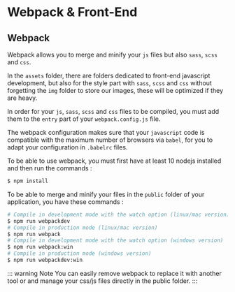 # Webpack & Front-End

## Webpack
Webpack allows you to merge and minify your `js` files but also `sass`, `scss` and `css`.

In the `assets` folder, there are folders dedicated to front-end javascript development, but also for the style part with `sass`, `scss` and `css` without forgetting the `img` folder to store our images, these will be optimized if they are heavy.

In order for your `js`, `sass`, `scss` and `css` files to be compiled, you must add them to the `entry` part of your `webpack.config.js` file.

The webpack configuration makes sure that your `javascript` code is compatible with the maximum number of browsers via `babel`, for you to adapt your configuration in `.babelrc` files.

To be able to use webpack, you must first have at least 10 nodejs installed and then run the commands :
``` bash
$ npm install
```

To be able to merge and minify your files in the `public` folder of your application, you have these commands :
``` bash
# Compile in development mode with the watch option (linux/mac version)
$ npm run webpackdev
# Compile in production mode (linux/mac version)
$ npm run webpack
# Compile in development mode with the watch option (windows version)
$ npm run webpack:win
# Compile in production mode (windows version)
$ npm run webpackdev:win
```

::: warning Note
You can easily remove webpack to replace it with another tool or and manage your css/js files directly in the public folder.
:::
